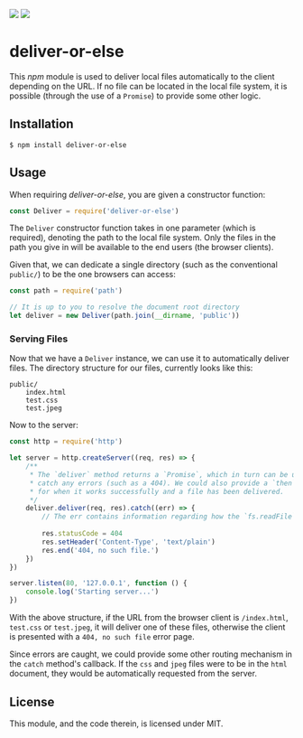 <p align="left">
<a href="https://travis-ci.org/Tabaci/deliver-or-else"><img src="https://travis-ci.org/Tabaci/deliver-or-else.svg?branch=master"></a>
<a href="https://codecov.io/gh/Tabaci/deliver-or-else"><img src="https://codecov.io/gh/Tabaci/deliver-or-else/branch/master/graph/badge.svg" /></a>
</p>

# deliver-or-else

This *npm* module is used to deliver local files automatically to the client 
depending on the URL. If no file can be located in the local file system, it is 
possible (through the use of a `Promise`) to provide some other logic.

## Installation

```
$ npm install deliver-or-else
```

## Usage

When requiring *deliver-or-else*, you are given a constructor function:

```javascript
const Deliver = require('deliver-or-else')
```

The `Deliver` constructor function takes in one parameter (which is required), 
denoting the path to the local file system. Only the files in the path you give 
in will be available to the end users (the browser clients).

Given that, we can dedicate a single directory (such as the conventional 
`public/`) to be the one browsers can access:

```javascript
const path = require('path')

// It is up to you to resolve the document root directory
let deliver = new Deliver(path.join(__dirname, 'public'))
```

### Serving Files

Now that we have a `Deliver` instance, we can use it to automatically deliver 
files. The directory structure for our files, currently looks like this:

```
public/
	index.html
	test.css
	test.jpeg
```

Now to the server:

```javascript
const http = require('http')

let server = http.createServer((req, res) => {
	/**
	 * The `deliver` method returns a `Promise`, which in turn can be used to 
	 * catch any errors (such as a 404). We could also provide a `then` clause 
	 * for when it works successfully and a file has been delivered.
	 */
	deliver.deliver(req, res).catch((err) => {
		// The err contains information regarding how the `fs.readFile` failed
		
		res.statusCode = 404
		res.setHeader('Content-Type', 'text/plain')
		res.end('404, no such file.')
	})
})

server.listen(80, '127.0.0.1', function () {
	console.log('Starting server...')
})
```

With the above structure, if the URL from the browser client is `/index.html`, 
`test.css` or `test.jpeg`, it will deliver one of these files, otherwise the 
client is presented with a `404, no such file` error page.

Since errors are caught, we could provide some other routing mechanism in the 
`catch` method's callback. If the `css` and `jpeg` files were to be in the 
`html` document, they would be automatically requested from the server.

## License

This module, and the code therein, is licensed under MIT.
